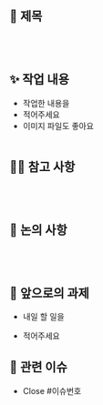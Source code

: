 ## 📝 제목

<br><br>

## ✨ 작업 내용
- 작업한 내용을
- 적어주세요 
- 이미지 파일도 좋아요 
<br><br>

## 💁‍♀️ 참고 사항

<br><br>

## 🤔 논의 사항

<br><br>

## 🔧 앞으로의 과제

- 내일 할 일을

- 적어주세요

## 🚨 관련 이슈

- Close #이슈번호

<br><br>
